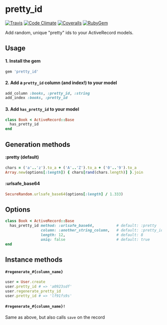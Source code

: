 pretty_id
=======

[![Travis][0]](https://travis-ci.org/dobtco/pretty_id)
[![Code Climate][1]](https://codeclimate.com/github/dobtco/pretty_id)
[![Coveralls][2]](https://coveralls.io/r/dobtco/pretty_id)
[![RubyGem][3]](http://rubygems.org/gems/pretty_id)

Add random, unique "pretty" ids to your ActiveRecord models.

## Usage

#### 1. Install the gem
```ruby
gem 'pretty_id'
```

#### 2. Add a `pretty_id` column (and index!) to your model
```ruby
add_column :books, :pretty_id, :string
add_index :books, :pretty_id
```

#### 3. Add `has_pretty_id` to your model
```ruby
class Book < ActiveRecord::Base
  has_pretty_id
end
```

## Generation methods

#### :pretty (default)
```ruby
chars = ('a'..'z').to_a + ('A'..'Z').to_a + ('0'..'9').to_a
Array.new(options[:length]) { chars[rand(chars.length)] }.join
```

#### :urlsafe_base64
```ruby
SecureRandom.urlsafe_base64(options[:length] / 1.333)
```

## Options
```ruby
class Book < ActiveRecord::Base
  has_pretty_id method: :urlsafe_base64,          # default: :pretty
                column: :another_string_column,   # default: :pretty_id
                length: 12,                       # default: 8
                uniq: false                       # default: true
end
```

## Instance methods

#### `#regenerate_#{column_name}`
```ruby
user = User.create
user.pretty_id # => 'a0923sdf'
user.regenerate_pretty_id
user.pretty_id # => 'lf91fs9s'
```

#### `#regenerate_#{column_name}!`
Same as above, but also calls `save` on the record


[0]: https://img.shields.io/travis/dobtco/pretty_id.svg
[1]: https://img.shields.io/codeclimate/github/dobtco/pretty_id.svg
[2]: https://img.shields.io/coveralls/dobtco/pretty_id.svg
[3]: https://img.shields.io/gem/v/pretty_id.svg
